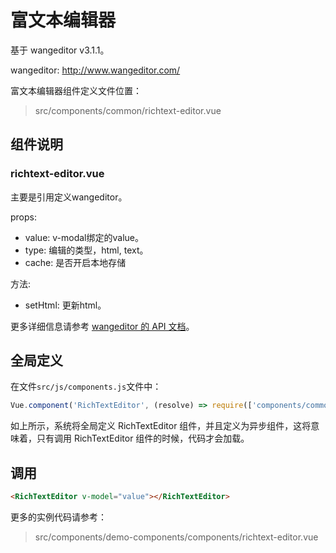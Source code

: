 # 富文本编辑器

基于 wangeditor v3.1.1。

wangeditor: http://www.wangeditor.com/

富文本编辑器组件定义文件位置：

> src/components/common/richtext-editor.vue

## 组件说明

### richtext-editor.vue

主要是引用定义wangeditor。

props:
  - value: v-modal绑定的value。
  - type: 编辑的类型，html, text。
  - cache: 是否开启本地存储

方法:
  - setHtml: 更新html。

更多详细信息请参考 [wangeditor 的 API 文档](https://www.kancloud.cn/wangfupeng/wangeditor3/332599)。

## 全局定义

在文件`src/js/components.js`文件中：

``` javascript
Vue.component('RichTextEditor', (resolve) => require(['components/common/richtext-editor'], resolve));
```

如上所示，系统将全局定义 RichTextEditor 组件，并且定义为异步组件，这将意味着，只有调用 RichTextEditor 组件的时候，代码才会加载。

## 调用

``` html
<RichTextEditor v-model="value"></RichTextEditor>
```

更多的实例代码请参考：

> src/components/demo-components/components/richtext-editor.vue